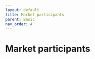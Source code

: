 ```yaml
---
layout: default
title: Market participants
parent: Basic
nav_order: 4
---
```


# Market participants